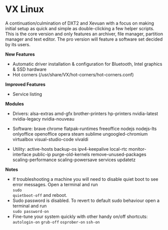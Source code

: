 # VX Linux
A continuation/culmination of DXT2 and Xevuan with a focus on making initial setup as quick and simple as double-clicking a few helper scripts. This is the core version and only features an archiver, file manager, partition manager and text editor. The pro version will feature a software set decided by its users.

**New Features**
- Automatic driver installation & configuration for Bluetooth, Intel graphics & SSD hardware
- Hot corners (/usr/share/VX/hot-corners/hot-corners.conf)

**Improved Features**
- Service listing

**Modules**
- Drivers: 
alsa-extras amd-gfx brother-printers hp-printers nvidia-latest nvidia-legacy nvidia-nouveau

- Software: 
brave chrome flatpak-runtimes freeoffice nodejs nodejs-lts onlyoffice openoffice opera steam sublime ungoogled-chromium virtualbox visual-studio-code vivaldi

- Utility: 
active-hosts backup-os ipv4-keepalive local-rtc monitor-interface public-ip purge-old-kernels remove-unused-packages scaling-performance scaling-powersave services updatetz

**Notes**
- If troubleshooting a machine you will need to disable quiet boot to see error messages. Open a terminal and run<br><code>sudo quietboot-off</code> and reboot.
- Sudo password is disabled. To revert to default sudo behaviour open a terminal and run<br><code>sudo password-on</code>
- Fine-tune your system quickly with other handy on/off shortcuts:<br><code>autologin-on</code> <code>grub-off</code> <code>osprober-on</code> <code>ssh-on</code>
